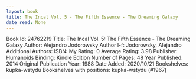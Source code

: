 ```yaml
---
layout: book
title: The Incal Vol. 5 - The Fifth Essence - The Dreaming Galaxy
date_read: None
---
```


Book Id: 24762219
Title: The Incal Vol. 5: The Fifth Essence - The Dreaming Galaxy
Author: Alejandro Jodorowsky
Author l-f: Jodorowsky, Alejandro
Additional Authors: 
ISBN: 
My Rating: 0
Average Rating: 3.98
Publisher: Humanoids
Binding: Kindle Edition
Number of Pages: 48
Year Published: 2014
Original Publication Year: 1988
Date Added: 2020/10/21
Bookshelves: kupka-wstydu
Bookshelves with positions: kupka-wstydu (#1967)

